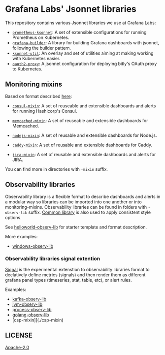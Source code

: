 # Grafana Labs' Jsonnet libraries

This repository contains various Jsonnet libraries we use at Grafana Labs:

* [`prometheus-ksonnet`](prometheus-ksonnet/): A set of extensible configurations
  for running Prometheus on Kubernetes.
* [`grafana-builder`](grafana-builder/): A library for building Grafana dashboards
  with jsonnet, following the builder pattern.
* [`ksonnet-util`](ksonnet-util/): An overlay and set of utilities aiming at making working with Kubernetes easier.
* [`oauth2-proxy`](oauth2-proxy/): A jsonnet configuration for deploying bitly's
  OAuth proxy to Kubernetes.

## Monitoring mixins

Based on format described [here](https://monitoring.mixins.dev/):

* [`consul-mixin`](consul-mixin/): A set of reuseable and extensible dashboards
  and alerts for running Hashicorp's Consul.

* [`memcached-mixin`](memcached-mixin/): A set of reuseable and extensible dashboards
  for Memcached.

* [`nodejs-mixin`](nodejs-mixin/): A set of reusable and extensible dashboards
  for Node.js.

* [`caddy-mixin`](caddy-mixin/): A set of reusable and extensible dashboards
  for Caddy.



* [`jira-mixin`](jira-mixin/): A set of reusable and extensible dashboards and alerts for JIRA.

You can find more in directories with `-mixin` suffix.

## Observability libraries

Observability library is a flexible format to describe dashboards and alerts in a modular way so libraries can be imported into one another or into monitoring-mixins. Observability libraries can be found in folders with `-observ-lib` suffix. [Common library](https://github.com/grafana/jsonnet-libs/tree/master/common-lib) is also used to apply consistent style options.

See [helloworld-observ-lib](../helloworld-observ-lib) for starter template and format description.

More examples:
 - [windows-observ-lib](../windows-observ-lib)

 ### Observability libraries signal extention

 [Signal](https://github.com/grafana/jsonnet-libs/tree/master/common-lib/common/signal#signal) is the experimental extenstion to observability libraries format to declatively define metrics (signals) and then render them as different grafana panel types (timeseries, stat, table, etc), or alert rules.

Examples:
 - [kafka-observ-lib](../kafka-observ-lib)
 - [jvm-observ-lib](../jvm-observ-lib)
 - [process-observ-lib](../process-observ-lib)
 - [golang-observ-lib](../golang-observ-lib)
 - [csp-mixin][(./csp-mixin)



## LICENSE

[Apache-2.0](LICENSE)
